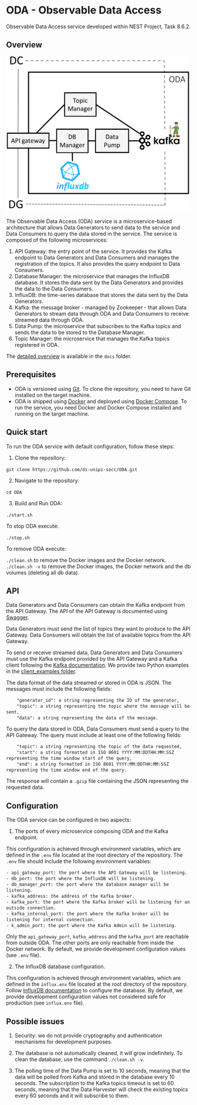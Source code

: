 # ODA - Observable Data Access

Observable Data Access service developed within NEST Project, Task 8.6.2.

## Overview

![ODA Architecture](docs/ODA.png)

The Observable Data Access (ODA) service is a microservice-based architecture that allows Data Generators to send data to the service and Data Consumers to query the data stored in the service. The service is composed of the following microservices:

1. API Gateway: the entry point of the service. It provides the Kafka endpoint to Data Generators and Data Consumers and manages the registration of the topics. It also provides the query endpoint to Data Consumers.
2. Database Manager: the microservice that manages the InfluxDB database. It stores the data sent by the Data Generators and provides the data to the Data Consumers.
3. InfluxDB: the time-series database that stores the data sent by the Data Generators.
4. Kafka: the message broker - managed by Zookeeper - that allows Data Generators to stream data through ODA and Data Consumers to receive streamed data through ODA.
5. Data Pump: the microservice that subscribes to the Kafka topics and sends the data to be stored to the Database Manager.
6. Topic Manager: the microservice that manages the Kafka topics registered in ODA.

The [detailed overview](/docs/ODA.pdf) is available in the `docs` folder.

## Prerequisites

* ODA is versioned using [Git](https://git-scm.com/). To clone the repository, you need to have Git installed on the target machine.
* ODA is shipped using [Docker](https://www.docker.com/) and deployed using [Docker Compose](https://docs.docker.com/compose/). To run the service, you need Docker and Docker Compose installed and running on the target machine.

## Quick start

To run the ODA service with default configuration, follow these steps:

1. Clone the repository:

```git clone https://github.com/di-unipi-socc/ODA.git```

2. Navigate to the repository:

```cd ODA```

3. Build and Run ODA:

```./start.sh```

To stop ODA execute:

```./stop.sh```

To remove ODA execute:

```./clean.sh```    to remove the Docker images and the Docker network.
```./clean.sh -v``` to remove the Docker images, the Docker network and the db volumes (deleting all db data).

## API

Data Generators and Data Consumers can obtain the Kafka endpoint from the API Gateway.
The API of the API Gateway is documented using [Swagger](https://petstore.swagger.io/?url=https://raw.githubusercontent.com/alebocci/ODA/main/docs/ODAopenapi.yaml?token=GHSAT0AAAAAACQWB4U3NVESM5Z5L4VVUGKWZQ5ISEA).

Data Generators must send the list of topics they want to produce to the API Gateway. Data Consumers will obtain the list of available topics from the API Gateway.

To send or receive streamed data, Data Generators and Data Consumers must use the Kafka endpoint provided by the API Gateway and a Kafka client following the [Kafka documentation](https://docs.confluent.io/kafka-client/overview.html). We provide two Python examples in the [client_examples folder](/client_examples).

The data format of the data streamed or stored in ODA is JSON. The messages must include the following fields:

``` "timestamp": string formatted in ISO 8601 YYYY:MM:DDTHH:MM:SSZ,
    "generator_id": a string representing the ID of the generator,
    "topic": a string representing the topic where the message will be sent,
    "data": a string representing the data of the message.
```

To query the data stored in ODA, Data Consumers must send a query to the API Gateway. The query must include at least one of the following fields:

``` "generator_id": string representing the ID of the generator,
    "topic": a string representing the topic of the data requested,
    "start": a string formatted in ISO 8601 YYYY:MM:DDTHH:MM:SSZ representing the time window start of the query,
    "end": a string formatted in ISO 8601 YYYY:MM:DDTHH:MM:SSZ representing the time window end of the query.
```

The response will contain a ```.gzip``` file containing the JSON representing the requested data.

## Configuration

The ODA service can be configured in two aspects:

1. The ports of every microservice composing ODA and the Kafka endpoint.

This configuration is achieved through environment variables, which are defined in the `.env` file located at the root directory of the repository. The `.env` file should include the following environment variables:

    - api_gateway_port: the port where the API Gateway will be listening.
    - db_port: the port where the InfluxDB will be listening.
    - db_manager_port: the port where the database manager will be listening.
    - kafka_address: the address of the Kafka broker.
    - kafka_port: the port where the Kafka broker will be listening for an outside connection.
    - kafka_internal_port: the port where the Kafka broker will be listening for internal connection.
    - k_admin_port: the port where the Kafka Admin will be listening.

Only the ```api_gateway_port```, ```kafka_address``` and the ```kafka_port``` are reachable from outside ODA. The other ports are only reachable from inside the Docker network.
By default, we provide development configuration values (see ```.env``` file).

2. The InfluxDB database configuration.

This configuration is achieved through environment variables, which are defined in the `influx.env` file located at the root directory of the repository. Follow [InfluxDB documentation](https://docs.influxdata.com/influxdb/v1/administration/config/) to configure the database. By default, we provide development configuration values not considered safe for production (see ```influx.env``` file).

## Possible issues

1. Security: we do not provide cryptography and authentication mechanisms for development purposes.

2. The database is not automatically cleaned, it will grow indefinitely. To clean the database, use the command ```./clean.sh -v```.

3. The polling time of the Data Pump is set to 10 seconds, meaning that the data will be polled from Kafka and stored in the database every 10 seconds. The subscription to the Kafka topics timeout is set to 60 seconds, meaning that the Data Harvester will check the existing topics every 60 seconds and it will subscribe to them.
